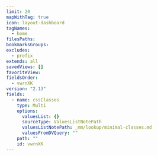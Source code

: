 ```yaml
---
limit: 20
mapWithTag: true
icon: layout-dashboard
tagNames:
  - home
filesPaths: 
bookmarksGroups: 
excludes:
  - prefix
extends: all
savedViews: []
favoriteView: 
fieldsOrder:
  - vwrnXK
version: "2.13"
fields:
  - name: cssClasses
    type: Multi
    options:
      valuesList: {}
      sourceType: ValuesListNotePath
      valuesListNotePath: _mm/lookup/minimal-classes.md
      valuesFromDVQuery: ""
    path: ""
    id: vwrnXK
---
```

